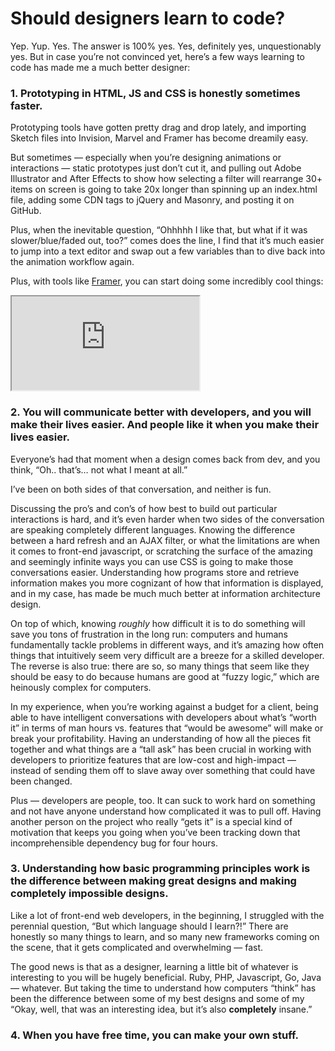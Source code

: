 # Should designers learn to code? 
Yep. Yup. Yes. The answer is 100% yes. Yes, definitely yes, unquestionably yes. But in case you’re not convinced yet, here’s a few ways learning to code has made me a much better designer:

### 1. Prototyping in HTML, JS and CSS is honestly sometimes faster.
Prototyping tools have gotten pretty drag and drop lately, and importing Sketch files into Invision, Marvel and Framer has become dreamily easy. 

But sometimes — especially when you’re designing animations or interactions — static prototypes just don’t cut it, and pulling out Adobe Illustrator and After Effects to show how selecting a filter will rearrange 30+ items on screen is going to take 20x longer than spinning up an index.html file, adding some CDN tags to jQuery and Masonry, and posting it on GitHub.

Plus, when the inevitable question, “Ohhhhh I like that, but what if it was slower/blue/faded out, too?” comes does the line, I find that it’s much easier to jump into a text editor and swap out a few variables than to dive back into the animation workflow again.

Plus, with tools like [Framer](https://framer.com/), you can start doing some incredibly cool things:

<iframe class=framer src=http://share.framerjs.com/jdqn9z9hfor0/ width=“100%” height=“100%”></iframe>

### 2. You will communicate better with developers, and you will make their lives easier. And people like it when you make their lives easier.

Everyone’s had that moment when a design comes back from dev, and you think, “Oh.. that’s… not what I meant at all.”

I’ve been on both sides of that conversation, and neither is fun.

Discussing the pro’s and con’s of how best to build out particular interactions is hard, and it’s even harder when two sides of the conversation are speaking completely different languages. Knowing the difference between a hard refresh and an AJAX filter, or what the limitations are when it comes to front-end javascript, or scratching the surface of the amazing and seemingly infinite ways you can use CSS is going to make those conversations easier. Understanding how programs store and retrieve information makes you more cognizant of how that information is displayed, and in my case, has made be much much better at information architecture design.

On top of which, knowing *roughly* how difficult it is to do something will save you tons of frustration in the long run: computers and humans fundamentally tackle problems in different ways, and it’s amazing how often things that intuitively seem very difficult are a breeze for a skilled developer. The reverse is also true: there are so, so many things that seem like they should be easy to do because humans are good at “fuzzy logic,” which are heinously complex for computers. 

In my experience, when you’re working against a budget for a client, being able to have intelligent conversations with developers about what’s “worth it” in terms of man hours vs. features that “would be awesome” will make or break your profitability. Having an understanding of how all the pieces fit together and what things are a “tall ask” has been crucial in working with developers to prioritize features that are low-cost and high-impact — instead of sending them off to slave away over something that could have been changed.

Plus — developers are people, too. It can suck to work hard on something and not have anyone understand how complicated it was to pull off. Having another person on the project who really “gets it” is a special kind of motivation that keeps you going when you’ve been tracking down that incomprehensible dependency bug for four hours.


### 3. Understanding how basic programming principles work is the difference between making great designs and making completely impossible designs.

Like a lot of front-end web developers, in the beginning, I struggled with the perennial question, “But which language should I learn?!” There are honestly so many things to learn, and so many new frameworks coming on the scene, that it gets complicated and overwhelming — fast.

The good news is that as a designer, learning a little bit of whatever is interesting to you will be hugely beneficial. Ruby, PHP, Javascript, Go, Java — whatever. But taking the time to understand how computers “think” has been the difference between some of my best designs and some of my “Okay, well, that was an interesting idea, but it’s also **completely** insane.”

### 4. When you have free time, you can make your own stuff.